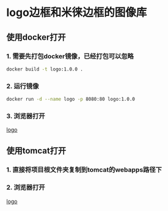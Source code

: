 # logo边框和米徕边框的图像库

## 使用docker打开

### 1. 需要先打包docker镜像，已经打包可以忽略

```sh
docker build -t logo:1.0.0 .
```

### 2. 运行镜像

```sh
docker run -d --name logo -p 8080:80 logo:1.0.0
```

### 3. 浏览器打开

[logo](http://localhost:8080)

## 使用tomcat打开

### 1. 直接将项目根文件夹复制到tomcat的webapps路径下

### 2. 浏览器打开

[logo](http://localhost:8080/logo/)
